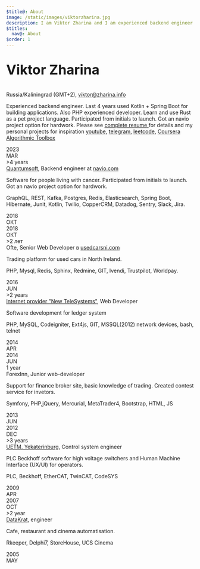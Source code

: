```yaml
---
$title@: About
image: /static/images/viktorzharina.jpg
description: I am Viktor Zharina and I am experienced backend engineer with passion for creating reliable and supportable apps.
$titles:
  nav@: About
$order: 1
---
```


<p style="font-size: 36px; font-weight: bold;">Viktor Zharina</p> 
Russia/Kaliningrad (GMT+2), <a href="mailto:viktor@zharina.info">viktor@zharina.info</a>

Experienced backend engineer. Last 4 years used Kotlin + Spring Boot for building applications. Also PHP experienced developer. Learn and use Rust as a pet project language. Participated from initials to launch. Got an navio project option for hardwork. Please see <a href="https://viktor.zharina.info/static/attachments/complete_resume_en.pdf">complete resume </a> for details and my personal projects for inspiration
[youtube](https://www.youtube.com/@radiopapus), [telegram](https://t.me/radiopapus), [leetcode](https://leetcode.com/radiopapus/), [Coursera Algorithmic Toolbox](/static/images/coursera/cert.png)

<div class="timeline">
    <div class="row">
        <div class="points">
            <div class="point">
                <div class="year">2023</div>
                <div class="month">MAR</div>
            </div>
            <div class="line__solid"></div>
            <div class="point__interval">
                <div class="year">>4 years</div>
            </div>
            <div class="line__solid">
                <div class="details">
                    <div class="details__title--main"><a href="//www.quantumsoft.pro">Quantumsoft</a>, Backend engineer at <a href="//navio.com">navio.com</a></div>
                    <p class="details__text">Software for people living with cancer. Participated from initials to launch. Got an navio project option for hardwork.</p>
                    <p class="details__skill">GraphQL, REST, Kafka, Postgres, Redis, Elasticsearch, Spring Boot, Hibernate, Junit, Kotlin, Twilio, CopperCRM, Datadog, Sentry, Slack, Jira.</p>
                </div>
            </div>
            <div class="point">
                <div class="year">2018</div>
                <div class="month">ОКТ</div>
            </div>
            <div class="line__grey"></div>
        </div>
    </div>
    <div class="row">
        <div class="points">
            <div class="point">
                <div class="year">2018</div>
                <div class="month">ОКТ</div>
            </div>
            <div class="line__solid"></div>
            <div class="point__interval">
                <div class="year">>2 лет</div>
            </div>
            <div class="line__solid">
                <div class="details">
                    <div class="details__title--main">Ofte, Senior Web Developer в <a href="//usedcarsni.com">usedcarsni.com</a></div> 
                    <p class="details__text">Trading platform for used cars in North Ireland. </p>
                    <p class="details__skill">PHP, Mysql, Redis, Sphinx, Redmine, GIT, Ivendi, Trustpilot, Worldpay.</p>
                </div>
            </div>
        </div>
    </div>
    <div class="row">
        <div class="points">
            <div class="point">
                <div class="year">2016</div>
                <div class="month">JUN</div>
            </div>
            <div class="line__solid"></div>
            <div class="point__interval">
                <div class="year">>2 years</div>
            </div>
            <div class="line__solid">
                <div class="details">
                    <div class="details__title--main"><a href="//nts.su">Internet provider "New TeleSystems"</a>, Web Developer</div>
                    <p class="details__text">Software development for ledger system</p>
                    <p class="details__skill">PHP, MySQL, Codeigniter, Ext4js, GIT, MSSQL(2012) network devices, bash, telnet</p>
                </div>
            </div>
            <div class="point">
                <div class="year">2014</div>
                <div class="month">APR</div>
            </div>
            <div class="line__grey"></div>
        </div>
    </div>
    <div class="row">
        <div class="points">
            <div class="point">
                <div class="year">2014</div>
                <div class="month">JUN</div>
            </div>
            <div class="point__interval">
                <div class="year">1 year</div>
            </div>
            <div class="line__solid">
                <div class="details">
                    <div class="details__title--main">ForexInn, Junior web-developer</div>
                    <p class="details__text">Support for finance broker site, basic knowledge of trading. Created contest service for invetors.</p>
                    <p class="details__skill">Symfony, PHP,jQuery, Mercurial, MetaTrader4, Bootstrap, HTML, JS</p>
                </div>
            </div>
            <div class="point">
                <div class="year">2013</div>
                <div class="month">JUN</div>
            </div>
            <div class="line__grey"></div>
        </div>
    </div>
    <div class="row">
        <div class="points">
            <div class="point">
                <div class="year">2012</div>
                <div class="month">DEC</div>
            </div>
            <div class="line__solid">
            </div>
            <div class="point__interval">
                <div class="year">>3 years</div>
            </div>
            <div class="line__solid">
                <div class="details">
                    <div class="details__title--main"><a href="https://www.uetm.ru/en/">UETM. Yekaterinburg</a>, Control system engineer</div>
                    <p class="details__text">PLC Beckhoff software for high voltage switchers and Human Machine Interface (UX/UI) for operators.</p>
                    <p class="details__skill">PLC, Beckhoff, EtherCAT, TwinCAT, CodeSYS</p>
                </div>
            </div>
            <div class="point">
                <div class="year">2009</div>
                <div class="month">APR</div>
            </div>
            <div class="line__grey"></div>
        </div>
    </div>
    <div class="row">
        <div class="points">
            <div class="point">
                <div class="year">2007</div>
                <div class="month">OCT</div>
            </div>
            <div class="line__solid"></div>
            <div class="point__interval">
                <div class="year">>2 year</div>
            </div>
            <div class="line__solid">
                <div class="details">
                    <div class="details__title--main"><a href="//datakrat.com">DataKrat</a>, engineer</div>
                    <p class="details__text">Cafe, restaurant and cinema automatisation.</p>
                    <p class="details__skill">Rkeeper, Delphi7, StoreHouse, UCS Cinema</p>
                </div>
            </div>
            <div class="point">
                <div class="year">2005</div>
                <div class="month">MAY</div>
            </div>
        </div>
    </div>
</div>
